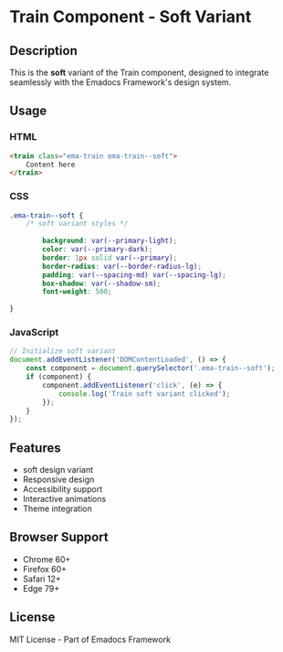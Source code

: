 # Train Component - Soft Variant

## Description
This is the **soft** variant of the Train component, designed to integrate seamlessly with the Emadocs Framework's design system.

## Usage

### HTML
```html
<train class="ema-train ema-train--soft">
    Content here
</train>
```

### CSS
```css
.ema-train--soft {
    /* soft variant styles */
    
        background: var(--primary-light);
        color: var(--primary-dark);
        border: 1px solid var(--primary);
        border-radius: var(--border-radius-lg);
        padding: var(--spacing-md) var(--spacing-lg);
        box-shadow: var(--shadow-sm);
        font-weight: 500;
    
}
```

### JavaScript
```javascript
// Initialize soft variant
document.addEventListener('DOMContentLoaded', () => {
    const component = document.querySelector('.ema-train--soft');
    if (component) {
        component.addEventListener('click', (e) => {
            console.log('Train soft variant clicked');
        });
    }
});
```

## Features
- soft design variant
- Responsive design
- Accessibility support
- Interactive animations
- Theme integration

## Browser Support
- Chrome 60+
- Firefox 60+
- Safari 12+
- Edge 79+

## License
MIT License - Part of Emadocs Framework

